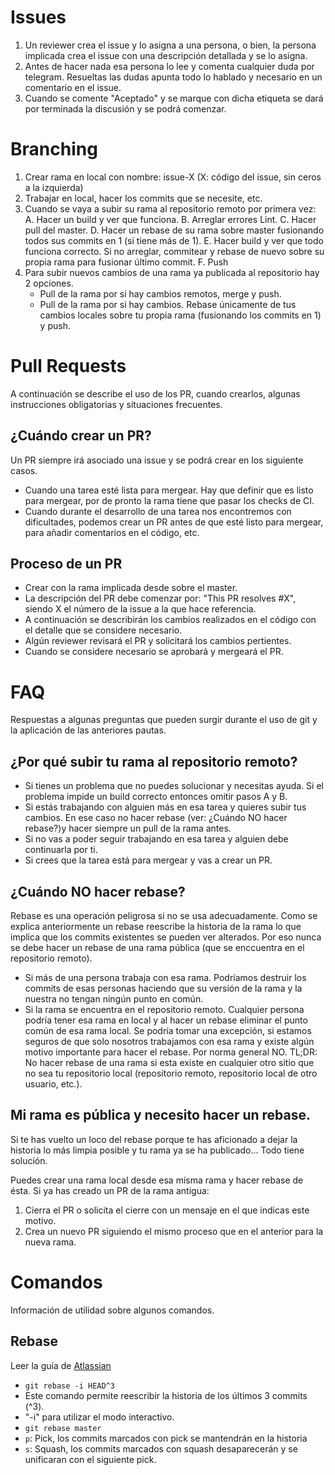 # Issues
1. Un reviewer crea el issue y lo asigna a una persona, o bien, la persona implicada crea el issue con una descripción detallada y se lo asigna.
1. Antes de hacer nada esa persona lo lee y comenta cualquier duda por telegram. Resueltas las dudas apunta todo lo hablado y necesario en un comentario en el issue.
1. Cuando se comente "Aceptado" y se marque con dicha etiqueta se dará por terminada la discusión y se podrá comenzar.

# Branching
1. Crear rama en local con nombre: issue-X (X: código del issue, sin ceros a la izquierda)
1. Trabajar en local, hacer los commits que se necesite, etc.
1. Cuando se vaya a subir su rama al repositorio remoto por primera vez:
	A. Hacer un build y ver que funciona.
	B. Arreglar errores Lint.
	C. Hacer pull del master.
	D. Hacer un rebase de su rama sobre master fusionando todos sus commits en 1 (si tiene más de 1).
	E. Hacer build y ver que todo funciona correcto. Si no arreglar, commitear y rebase de nuevo sobre su propia rama para fusionar último commit.
	F. Push
1. Para subir nuevos cambios de una rama ya publicada al repositorio hay 2 opciones.
	- Pull de la rama por si hay cambios remotos, merge  y push.
	- Pull de la rama por si hay cambios. Rebase únicamente de tus cambios locales sobre tu propia rama (fusionando los commits en 1) y push.

# Pull Requests
A continuación se describe el uso de los PR, cuando crearlos, algunas instrucciones obligatorias y situaciones frecuentes.

## ¿Cuándo crear un PR?
Un PR siempre irá asociado una issue y se podrá crear en los siguiente casos.
* Cuando una tarea esté lista para mergear. Hay que definir que es listo para mergear, por de pronto la rama tiene que pasar los checks de CI.
* Cuando durante el desarrollo de una tarea nos encontremos con dificultades, podemos crear un PR antes de que esté listo para mergear, para añadir comentarios en el código, etc.

## Proceso de un PR
* Crear con la rama implicada desde sobre el master.
* La descripción del PR debe comenzar por: "This PR resolves #X", siendo X el número de la issue a la que hace referencia.
* A continuación se describirán los cambios realizados en el código con el detalle que se considere necesario.
* Algún reviewer revisará el PR y solicitará los cambios pertientes.
* Cuando se considere necesario se aprobará y mergeará el PR.

# FAQ

Respuestas a algunas preguntas que pueden surgir durante el uso de git y la aplicación de las anteriores pautas.

## ¿Por qué subir tu rama al repositorio remoto?
* Si tienes un problema que no puedes solucionar y necesitas ayuda. Si el problema impide un build correcto entonces omitir pasos A y B.
* Si estás trabajando con alguien más en esa tarea y quieres subir tus cambios. En ese caso no hacer rebase (ver: ¿Cuándo NO hacer rebase?)y hacer siempre un pull de la rama antes.
* Si no vas a poder seguir trabajando en esa tarea y alguien debe continuarla por ti.
* Si crees que la tarea está para mergear y vas a crear un PR.

## ¿Cuándo NO hacer rebase?
Rebase es una operación peligrosa si no se usa adecuadamente. Como se explica anteriormente un rebase reescribe la historia de la rama lo que implica que los commits existentes se pueden ver
alterados. Por eso nunca se debe hacer un rebase de una rama pública (que se enccuentra en el repositorio remoto).
* Si más de una persona trabaja con esa rama. Podríamos destruir los commits de esas personas haciendo que su versión de la rama y la nuestra no tengan ningún punto en común.
* Si la rama se encuentra en el repositorio remoto. Cualquier persona podría tener esa rama en local y al hacer un rebase eliminar el punto común de esa rama local. Se podría tomar una 
excepción, si estamos seguros de que solo nosotros trabajamos con esa rama y existe algún motivo importante para hacer el rebase. Por norma general NO.
TL;DR: No hacer rebase de una rama si esta existe en cualquier otro sitio que no sea tu repositorio local (repositorio remoto, repositorio local de otro usuario, etc.).

## Mi rama es pública y necesito hacer un rebase.
Si te has vuelto un loco del rebase porque te has aficionado a dejar la historia lo más limpia posible y tu rama ya se ha publicado... Todo tiene solución.

Puedes crear una rama local desde esa misma rama y hacer rebase de ésta.
Si ya has creado un PR de la rama antigua:
1. Cierra el PR o solicita el cierre con un mensaje en el que indicas este motivo.
1. Crea un nuevo PR siguiendo el mismo proceso que en el anterior para la nueva rama.

# Comandos
Información de utilidad sobre algunos comandos.
## Rebase
Leer la guía de [Atlassian](https://www.atlassian.com/git/tutorials/rewriting-history/git-rebase)
* `git rebase -i HEAD^3`
 * Este comando permite reescribir la historia de los últimos 3 commits (^3).
 * "-i" para utilizar el modo interactivo. 
* `git rebase master`
* `p`: Pick, los commits marcados con pick se mantendrán en la historia
* `s`: Squash, los commits marcados con squash desaparecerán y se unificaran con el siguiente pick.
